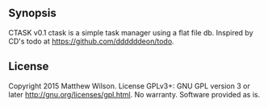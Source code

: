 ## Synopsis

CTASK v0.1 
ctask is a simple task manager using a flat file db. 
Inspired by CD's todo at <https://github.com/ddddddeon/todo>.

## License

Copyright 2015 Matthew Wilson. 
License GPLv3+: GNU GPL version 3 or later <http://gnu.org/licenses/gpl.html>.
No warranty. Software provided as is.
